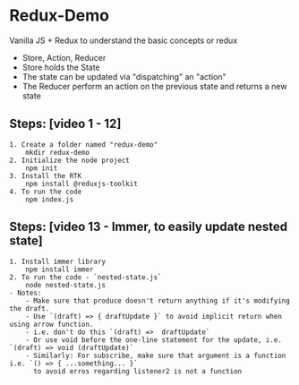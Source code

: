 # Redux-Demo

Vanilla JS + Redux to understand the basic concepts or redux

- Store, Action, Reducer
- Store holds the State
- The state can be updated via "dispatching" an "action"
- The Reducer perform an action on the previous state and returns a new state

## Steps: [video 1 - 12]

    1. Create a folder named "redux-demo"
    	mkdir redux-demo
    2. Initialize the node project
    	npm init
    3. Install the RTK
    	npm install @reduxjs-toolkit
    4. To run the code
    	npm index.js

## Steps: [video 13 - Immer, to easily update nested state]

    1. Install immer library
        npm install immer
    2. To run the code - `nested-state.js`
        node nested-state.js
    - Notes:
        - Make sure that produce doesn't return anything if it's modifying the draft.
        - Use `(draft) => { draftUpdate }` to avoid implicit return when using arrow function.
        - i.e. don't do this `(draft) =>  draftUpdate`
        - Or use void before the one-line statement for the update, i.e. `(draft) => void (draftUpdate)`
        - Similarly: For subscribe, make sure that argument is a function i.e. `() => { ...something... }`
          to avoid erros regarding listener2 is not a function
